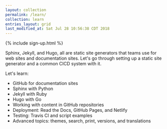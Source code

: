 ```yaml
---
layout: collection
permalink: /learn/
collection: learn
entries_layout: grid
last_modified_at: Sat Jul 28 10:56:38 CDT 2018
---
```


{% include sign-up.html %}

Sphinx, Jekyll, and Hugo, all are static site generators that teams use for web sites and documentation sites. Let's go through setting up a static site generator and a common CICD system with it.

Let's learn:
* GitHub for documentation sites
* Sphinx with Python
* Jekyll with Ruby
* Hugo with Go
* Working with content in GitHub repositories
* Deployment: Read the Docs, GitHub Pages, and Netlify
* Testing: Travis CI and script examples
* Advanced topics: themes, search, print, versions, and translations
